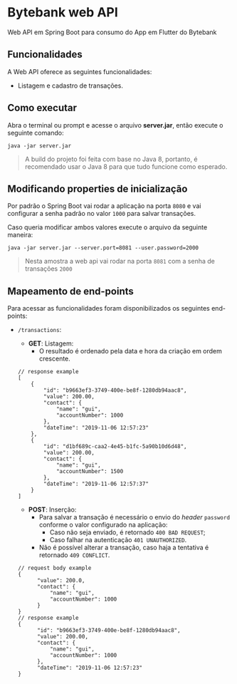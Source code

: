 # Bytebank web API

Web API em Spring Boot para consumo do App em Flutter do Bytebank

## Funcionalidades

A Web API oferece as seguintes funcionalidades:

- Listagem e cadastro de transações.

## Como executar

Abra o terminal ou prompt e acesse o arquivo **server.jar**, então execute o seguinte comando:

```
java -jar server.jar
```

> A build do projeto foi feita com base no Java 8, portanto, é recomendado usar o Java 8 para que tudo funcione como esperado.
## Modificando properties de inicialização

Por padrão o Spring Boot vai rodar a aplicação na porta `8080` e vai configurar a senha padrão no valor `1000` para salvar transações.

Caso queria modificar ambos valores execute o arquivo da seguinte maneira:

```
java -jar server.jar --server.port=8081 --user.password=2000
```

> Nesta amostra a web api vai rodar na porta `8081` com a senha de transações `2000`
## Mapeamento de end-points

Para acessar as funcionalidades foram disponibilizados os seguintes end-points:

- `/transactions`:
    - **GET**: Listagem:
        - O resultado é ordenado pela data e hora da criação em ordem crescente.

  ```
  // response example
  [
      {
          "id": "b9663ef3-3749-400e-be8f-1280db94aac8",
          "value": 200.00,
          "contact": {
              "name": "gui",
              "accountNumber": 1000
          },
          "dateTime": "2019-11-06 12:57:23"
      },
      {
          "id": "d1bf689c-caa2-4e45-b1fc-5a90b10d6d48",
          "value": 200.00,
          "contact": {
              "name": "gui",
              "accountNumber": 1500
          },
          "dateTime": "2019-11-06 12:57:37"
      }
  ]
  ```

    - **POST**: Inserção:
        - Para salvar a transação é necessário o envio do *header* `password` conforme o valor configurado na aplicação:
            - Caso não seja enviado, é retornado `400 BAD REQUEST`;
            - Caso falhar na autenticação `401 UNAUTHORIZED`.
        - Não é possível alterar a transação, caso haja a tentativa é retornado `409 CONFLICT`.

  ```
  // request body example
  {
    	"value": 200.0,
    	"contact": {
    		"name": "gui",
    		"accountNumber": 1000
    	}
  }
  // response example
  {
        "id": "b9663ef3-3749-400e-be8f-1280db94aac8",
        "value": 200.00,
        "contact": {
            "name": "gui",
            "accountNumber": 1000
        },
        "dateTime": "2019-11-06 12:57:23"
  }
  ```